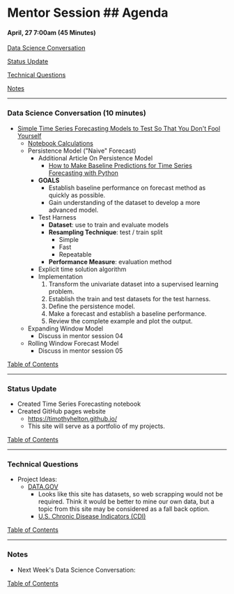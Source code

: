 # Mentor Session ## Agenda

#### April, 27 7:00am (45 Minutes)


[Data Science Conversation](#ds_converstation)

[Status Update](#status_update)

[Technical Questions](#technical_questions)

[Notes](#notes)


---
### <a name="ds_conversation"></a> Data Science Conversation (10 minutes)
- [Simple Time Series Forecasting Models to Test So That You Don't Fool Yourself](http://machinelearningmastery.com/simple-time-series-forecasting-models/)
    - [Notebook Calculations](../notebooks/Time_Series_Forcasting.ipynb)
    - Persistence Model ("Naive" Forecast)
        - Additional Article On Persistence Model
            - [How to Make Baseline Predictions for Time Series Forecasting with Python](http://machinelearningmastery.com/persistence-time-series-forecasting-with-python/)
        - **GOALS**
            - Establish baseline performance on forecast method as quickly 
            as possible.
            - Gain understanding of the dataset to develop a more advanced 
            model.
        - Test Harness
            - **Dataset**: use to train and evaluate models
            - **Resampling Technique**: test / train split
                - Simple
                - Fast
                - Repeatable
            - **Performance Measure**: evaluation method
        - Explicit time solution algorithm
        - Implementation
            1. Transform the univariate dataset into a supervised learning 
            problem.
            1. Establish the train and test datasets for the test harness.
            1. Define the persistence model.
            1. Make a forecast and establish a baseline performance.
            1. Review the complete example and plot the output.
    - Expanding Window Model
        - Discuss in mentor session 04
    - Rolling Window Forecast Model
        - Discuss in mentor session 05

[Table of Contents](#toc)


---
### <a name="status_update"></a> Status Update
- Created Time Series Forecasting notebook 
- Created GitHub pages website
    - https://timothyhelton.github.io/
    - This site will serve as a portfolio of my projects.

[Table of Contents](#toc)


---
### <a name="technical_questions"></a> Technical Questions 
- Project Ideas:
    - [DATA.GOV](https://www.data.gov/)
        - Looks like this site has datasets, so web scrapping would not be 
        required.  Think it would be better to mine our own data, but a 
        topic from this site may be considered as a fall back option.
        - [U.S. Chronic Disease Indicators (CDI)](https://catalog.data.gov/dataset/u-s-chronic-disease-indicators-cdi-e50c9)
        

[Table of Contents](#toc)


---
### <a name="notes"></a> Notes
- Next Week's Data Science Conversation: 

[Table of Contents](#toc)

